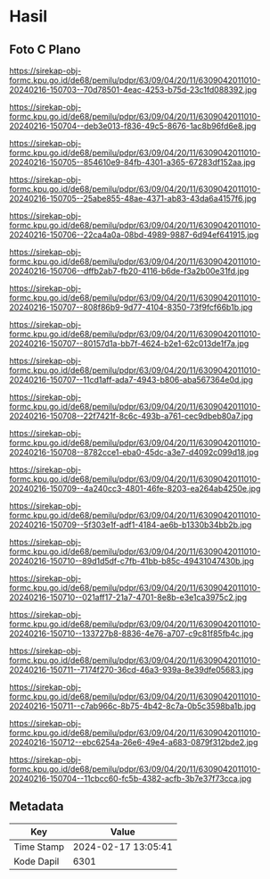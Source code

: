 # Hasil

## Foto C Plano

https://sirekap-obj-formc.kpu.go.id/de68/pemilu/pdpr/63/09/04/20/11/6309042011010-20240216-150703--70d78501-4eac-4253-b75d-23c1fd088392.jpg

https://sirekap-obj-formc.kpu.go.id/de68/pemilu/pdpr/63/09/04/20/11/6309042011010-20240216-150704--deb3e013-f836-49c5-8676-1ac8b96fd6e8.jpg

https://sirekap-obj-formc.kpu.go.id/de68/pemilu/pdpr/63/09/04/20/11/6309042011010-20240216-150705--854610e9-84fb-4301-a365-67283df152aa.jpg

https://sirekap-obj-formc.kpu.go.id/de68/pemilu/pdpr/63/09/04/20/11/6309042011010-20240216-150705--25abe855-48ae-4371-ab83-43da6a4157f6.jpg

https://sirekap-obj-formc.kpu.go.id/de68/pemilu/pdpr/63/09/04/20/11/6309042011010-20240216-150706--22ca4a0a-08bd-4989-9887-6d94ef641915.jpg

https://sirekap-obj-formc.kpu.go.id/de68/pemilu/pdpr/63/09/04/20/11/6309042011010-20240216-150706--dffb2ab7-fb20-4116-b6de-f3a2b00e31fd.jpg

https://sirekap-obj-formc.kpu.go.id/de68/pemilu/pdpr/63/09/04/20/11/6309042011010-20240216-150707--808f86b9-9d77-4104-8350-73f9fcf66b1b.jpg

https://sirekap-obj-formc.kpu.go.id/de68/pemilu/pdpr/63/09/04/20/11/6309042011010-20240216-150707--80157d1a-bb7f-4624-b2e1-62c013de1f7a.jpg

https://sirekap-obj-formc.kpu.go.id/de68/pemilu/pdpr/63/09/04/20/11/6309042011010-20240216-150707--11cd1aff-ada7-4943-b806-aba567364e0d.jpg

https://sirekap-obj-formc.kpu.go.id/de68/pemilu/pdpr/63/09/04/20/11/6309042011010-20240216-150708--22f7421f-8c6c-493b-a761-cec9dbeb80a7.jpg

https://sirekap-obj-formc.kpu.go.id/de68/pemilu/pdpr/63/09/04/20/11/6309042011010-20240216-150708--8782cce1-eba0-45dc-a3e7-d4092c099d18.jpg

https://sirekap-obj-formc.kpu.go.id/de68/pemilu/pdpr/63/09/04/20/11/6309042011010-20240216-150709--4a240cc3-4801-46fe-8203-ea264ab4250e.jpg

https://sirekap-obj-formc.kpu.go.id/de68/pemilu/pdpr/63/09/04/20/11/6309042011010-20240216-150709--5f303e1f-adf1-4184-ae6b-b1330b34bb2b.jpg

https://sirekap-obj-formc.kpu.go.id/de68/pemilu/pdpr/63/09/04/20/11/6309042011010-20240216-150710--89d1d5df-c7fb-41bb-b85c-49431047430b.jpg

https://sirekap-obj-formc.kpu.go.id/de68/pemilu/pdpr/63/09/04/20/11/6309042011010-20240216-150710--021aff17-21a7-4701-8e8b-e3e1ca3975c2.jpg

https://sirekap-obj-formc.kpu.go.id/de68/pemilu/pdpr/63/09/04/20/11/6309042011010-20240216-150710--133727b8-8836-4e76-a707-c9c81f85fb4c.jpg

https://sirekap-obj-formc.kpu.go.id/de68/pemilu/pdpr/63/09/04/20/11/6309042011010-20240216-150711--7174f270-36cd-46a3-939a-8e39dfe05683.jpg

https://sirekap-obj-formc.kpu.go.id/de68/pemilu/pdpr/63/09/04/20/11/6309042011010-20240216-150711--c7ab966c-8b75-4b42-8c7a-0b5c3598ba1b.jpg

https://sirekap-obj-formc.kpu.go.id/de68/pemilu/pdpr/63/09/04/20/11/6309042011010-20240216-150712--ebc6254a-26e6-49e4-a683-0879f312bde2.jpg

https://sirekap-obj-formc.kpu.go.id/de68/pemilu/pdpr/63/09/04/20/11/6309042011010-20240216-150704--11cbcc60-fc5b-4382-acfb-3b7e37f73cca.jpg


## Metadata

| Key        | Value               |
| ---------- | ------------------- |
| Time Stamp | 2024-02-17 13:05:41 |
| Kode Dapil | 6301                |




